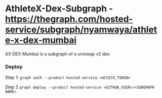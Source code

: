 # AthleteX-Dex-Subgraph - https://thegraph.com/hosted-service/subgraph/nyamwaya/athlete-x-dex-mumbai
AX DEX Mumbai is a subgraph of a uniswap v2 dex


### Deploy 

Step 1: ```graph auth --product hosted-service <ACCESS_TOKEN>```

Step 2 ```graph deploy --product hosted-service <GITHUB_USER>/<SUBGRAPH NAME>```
